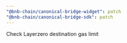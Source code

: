 ```yaml
---
"@bnb-chain/canonical-bridge-widget": patch
"@bnb-chain/canonical-bridge-sdk": patch
---
```


Check Layerzero destination gas limit
